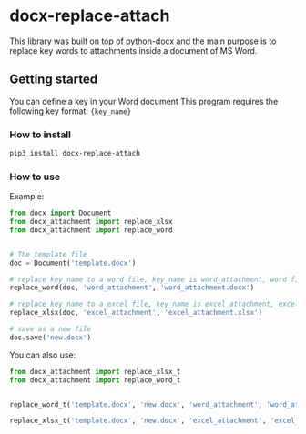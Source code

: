 # docx-replace-attach
This library was built on top of [python-docx](https://python-docx.readthedocs.io/en/latest/index.html) and the main purpose is to replace key words to attachments inside a document of MS Word.  
## Getting started
You can define a key in your Word document This program requires the following key format: `{key_name}`
### How to install
```sh
pip3 install docx-replace-attach
```
### How to use
Example:
```py
from docx import Document
from docx_attachment import replace_xlsx
from docx_attachment import replace_word


# The template file
doc = Document('template.docx')

# replace key_name to a word file, key_name is word_attachment, word file is word_attachment.docx
replace_word(doc, 'word_attachment', 'word_attachment.docx')

# replace key_name to a excel file, key_name is excel_attachment, excel file is excel_attachment.xlsx
replace_xlsx(doc, 'excel_attachment', 'excel_attachment.xlsx')

# save as a new file
doc.save('new.docx')

```
You can also use:
```py
from docx_attachment import replace_xlsx_t
from docx_attachment import replace_word_t


replace_word_t('template.docx', 'new.docx', 'word_attachment', 'word_attachment.docx')

replace_xlsx_t('template.docx', 'new.docx', 'excel_attachment', 'excel_attachment.xlsx')

```

